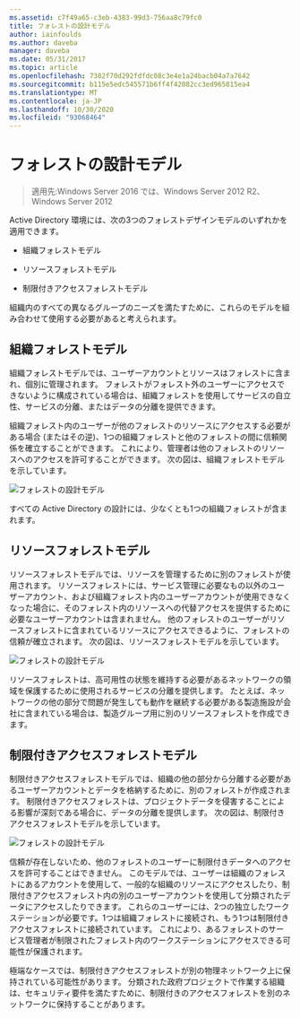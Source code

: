 ```yaml
---
ms.assetid: c7f49a65-c3eb-4383-99d3-756aa8c79fc0
title: フォレストの設計モデル
author: iainfoulds
ms.author: daveba
manager: daveba
ms.date: 05/31/2017
ms.topic: article
ms.openlocfilehash: 7382f70d292fdfdc08c3e4e1a24bacb04a7a7642
ms.sourcegitcommit: b115e5edc545571b6ff4f42082cc3ed965815ea4
ms.translationtype: MT
ms.contentlocale: ja-JP
ms.lasthandoff: 10/30/2020
ms.locfileid: "93068464"
---
```

# <a name="forest-design-models"></a>フォレストの設計モデル

>適用先:Windows Server 2016 では、Windows Server 2012 R2、Windows Server 2012

Active Directory 環境には、次の3つのフォレストデザインモデルのいずれかを適用できます。

-   組織フォレストモデル

-   リソースフォレストモデル

-   制限付きアクセスフォレストモデル

組織内のすべての異なるグループのニーズを満たすために、これらのモデルを組み合わせて使用する必要があると考えられます。

## <a name="organizational-forest-model"></a>組織フォレストモデル
組織フォレストモデルでは、ユーザーアカウントとリソースはフォレストに含まれ、個別に管理されます。 フォレストがフォレスト外のユーザーにアクセスできないように構成されている場合は、組織フォレストを使用してサービスの自立性、サービスの分離、またはデータの分離を提供できます。

組織フォレスト内のユーザーが他のフォレストのリソースにアクセスする必要がある場合 (またはその逆)、1つの組織フォレストと他のフォレストの間に信頼関係を確立することができます。 これにより、管理者は他のフォレストのリソースへのアクセスを許可することができます。 次の図は、組織フォレストモデルを示しています。

![フォレストの設計モデル](media/Forest-Design-Models/b1ddb47e-78a5-49c7-bb21-d7421b7b84b8.gif)

すべての Active Directory の設計には、少なくとも1つの組織フォレストが含まれます。

## <a name="resource-forest-model"></a>リソースフォレストモデル
リソースフォレストモデルでは、リソースを管理するために別のフォレストが使用されます。 リソースフォレストには、サービス管理に必要なもの以外のユーザーアカウント、および組織フォレスト内のユーザーアカウントが使用できなくなった場合に、そのフォレスト内のリソースへの代替アクセスを提供するために必要なユーザーアカウントは含まれません。 他のフォレストのユーザーがリソースフォレストに含まれているリソースにアクセスできるように、フォレストの信頼が確立されます。 次の図は、リソースフォレストモデルを示しています。

![フォレストの設計モデル](media/Forest-Design-Models/c0b348a6-958c-4fc5-9035-e2d2a54d5573.gif)

リソースフォレストは、高可用性の状態を維持する必要があるネットワークの領域を保護するために使用されるサービスの分離を提供します。 たとえば、ネットワークの他の部分で問題が発生しても動作を継続する必要がある製造施設が会社に含まれている場合は、製造グループ用に別のリソースフォレストを作成できます。

## <a name="restricted-access-forest-model"></a>制限付きアクセスフォレストモデル
制限付きアクセスフォレストモデルでは、組織の他の部分から分離する必要があるユーザーアカウントとデータを格納するために、別のフォレストが作成されます。 制限付きアクセスフォレストは、プロジェクトデータを侵害することによる影響が深刻である場合に、データの分離を提供します。 次の図は、制限付きアクセスフォレストモデルを示しています。

![フォレストの設計モデル](media/Forest-Design-Models/e49cfc8c-a58a-4386-93bd-d4a6ee00f89c.gif)

信頼が存在しないため、他のフォレストのユーザーに制限付きデータへのアクセスを許可することはできません。 このモデルでは、ユーザーは組織のフォレストにあるアカウントを使用して、一般的な組織のリソースにアクセスしたり、制限付きアクセスフォレスト内の別のユーザーアカウントを使用して分類されたデータにアクセスしたりできます。 これらのユーザーには、2つの独立したワークステーションが必要です。1つは組織フォレストに接続され、もう1つは制限付きアクセスフォレストに接続されています。 これにより、あるフォレストのサービス管理者が制限されたフォレスト内のワークステーションにアクセスできる可能性が保護されます。

極端なケースでは、制限付きアクセスフォレストが別の物理ネットワーク上に保持されている可能性があります。 分類された政府プロジェクトで作業する組織は、セキュリティ要件を満たすために、制限付きのアクセスフォレストを別のネットワークに保持することがあります。



